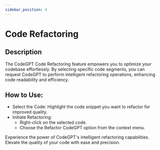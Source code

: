 ```yaml
---
sidebar_position: 4
---
```


# Code Refactoring

## Description
The CodeGPT Code Refactoring feature empowers you to optimize your codebase effortlessly. By selecting specific code segments, you can request CodeGPT to perform intelligent refactoring operations, enhancing code readability and efficiency.

## How to Use:
- Select the Code: Highlight the code snippet you want to refactor for improved quality.
- Initiate Refactoring:
    - Right-click on the selected code.
    - Choose the Refactor CodeGPT option from the context menu.

Experience the power of CodeGPT's intelligent refactoring capabilities. Elevate the quality of your code with ease and precision.




